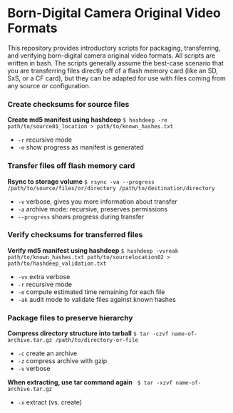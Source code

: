 # Born-Digital Camera Original Video Formats
This repository provides introductory scripts for packaging, transferring, and verifying born-digital camera original video formats. All scripts are written in bash. The scripts generally assume the best-case scenario that you are transferring files directly off of a flash memory card (like an SD, SxS, or a CF card), but they can be adapted for use with files coming from any source or configuration.

### Create checksums for source files
**Create md5 manifest using hashdeep**
`$ hashdeep -re path/to/source01_location > path/to/known_hashes.txt`
- `-r` recursive mode
- `-e` show progress as manifest is generated

### Transfer files off flash memory card
**Rsync to storage volume**
`$ rsync -va --progress /path/to/source/files/or/directory /path/to/destination/directory`
- `-v` verbose, gives you more information about transfer
- `-a` archive mode: recursive, preserves permissions
- `--progress` shows progress during transfer

### Verify checksums for transferred files
**Verify md5 manifest using hashdeep**
`$ hashdeep -vvreak path/to/known_hashes.txt path/to/sourcelocation02 > path/to/hashdeep_validation.txt`
- `-vv` extra verbose
- `-r` recursive mode
- `-e` compute estimated time remaining for each file
- `-ak` audit mode to validate files against known hashes

### Package files to preserve hierarchy
**Compress directory structure into tarball**
`$ tar -czvf name-of-archive.tar.gz /path/to/directory-or-file`
- `-c` create an archive
- `-z` compress archive with gzip
- `-v` verbose

**When extracting, use tar command again**
` $ tar -xzvf name-of-archive.tar.gz`
- `-x` extract (vs. create)

